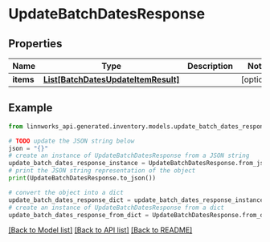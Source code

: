 # UpdateBatchDatesResponse


## Properties

Name | Type | Description | Notes
------------ | ------------- | ------------- | -------------
**items** | [**List[BatchDatesUpdateItemResult]**](BatchDatesUpdateItemResult.md) |  | [optional] 

## Example

```python
from linnworks_api.generated.inventory.models.update_batch_dates_response import UpdateBatchDatesResponse

# TODO update the JSON string below
json = "{}"
# create an instance of UpdateBatchDatesResponse from a JSON string
update_batch_dates_response_instance = UpdateBatchDatesResponse.from_json(json)
# print the JSON string representation of the object
print(UpdateBatchDatesResponse.to_json())

# convert the object into a dict
update_batch_dates_response_dict = update_batch_dates_response_instance.to_dict()
# create an instance of UpdateBatchDatesResponse from a dict
update_batch_dates_response_from_dict = UpdateBatchDatesResponse.from_dict(update_batch_dates_response_dict)
```
[[Back to Model list]](../README.md#documentation-for-models) [[Back to API list]](../README.md#documentation-for-api-endpoints) [[Back to README]](../README.md)



